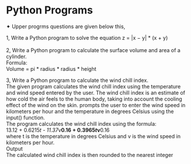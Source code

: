 # Python Programs 
   ✦ Upper progrms questions are given below this,

1, Write a Python program to solve the equation z = |x − y| * (x + y) <br> <br>
2, Write a Python program to calculate the surface volume and area of a cylinder. <br>
        Formula: <br>
            Volume = pi * radius * radius * height <br>
            

3, Write a Python program to calculate the wind chill index. <br>
     The given program calculates the wind chill index using the temperature and wind
    speed entered by the user. The wind chill index is an estimate of how cold the air
    feels to the human body, taking into account the cooling effect of the wind on the
    skin.
prompts the user to enter the wind speed in kilometers per hour and the
temperature in degrees Celsius using the input() function.
<br>The program calculates the wind chill index using the formula: <br>
13.12 + 0.6215*t - 11.37*v**0.16 + 0.3965*t*v**0.16 <br>
where t is the temperature in degrees Celsius and v is the wind speed in kilometers
per hour.<br>
Output<br>
The calculated wind chill index is then rounded to the nearest integer       
